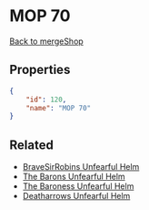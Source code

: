 # MOP 70

<no description available>

[Back to mergeShop](../merge-shops.md)

## Properties

```json
{
    "id": 120,
    "name": "MOP 70"
}
```

## Related

- [BraveSirRobins Unfearful Helm](../items/7588-bravesirrobins-unfearful-helm.md)
- [The Barons Unfearful Helm](../items/7593-the-barons-unfearful-helm.md)
- [The Baroness Unfearful Helm](../items/7598-the-baroness-unfearful-helm.md)
- [Deatharrows Unfearful Helm](../items/7603-deatharrows-unfearful-helm.md)

